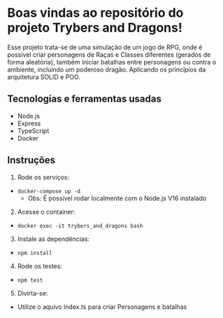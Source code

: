 # Boas vindas ao repositório do projeto Trybers and Dragons!

Esse projeto trata-se de uma simulação de um jogo de RPG, onde é possível criar personagens de Raças e Classes diferentes (gerados de forma aleatória), também iniciar batalhas entre personagens ou contra o ambiente, incluindo um poderoso dragão. Aplicando os princípios da arquitetura SOLID e POO.

## Tecnologias e ferramentas usadas

* Node.js
* Express
* TypeScript
* Docker

## Instruções

1. Rode os serviços:
  * `docker-compose up -d`
    - Obs: É possível rodar localmente com o Node.js V16 instalado

2. Acesse o container:
  * `docker exec -it trybers_and_dragons bash`

3. Instale as dependências:
  * `npm install`

4. Rode os testes:
  * `npm test`

5. Divirta-se:
  * Utilize o aquivo index.ts para criar Personagens e batalhas
